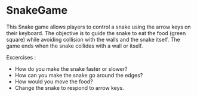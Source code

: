 # SnakeGame
This Snake game allows players to control a snake using the arrow keys on their keyboard. The objective is to guide the snake to eat the food (green square) while avoiding collision with the walls and the snake itself. The game ends when the snake collides with a wall or itself.

Excercises :

- How do you make the snake faster or slower?
- How can you make the snake go around the edges?
- How would you move the food?
- Change the snake to respond to arrow keys.
